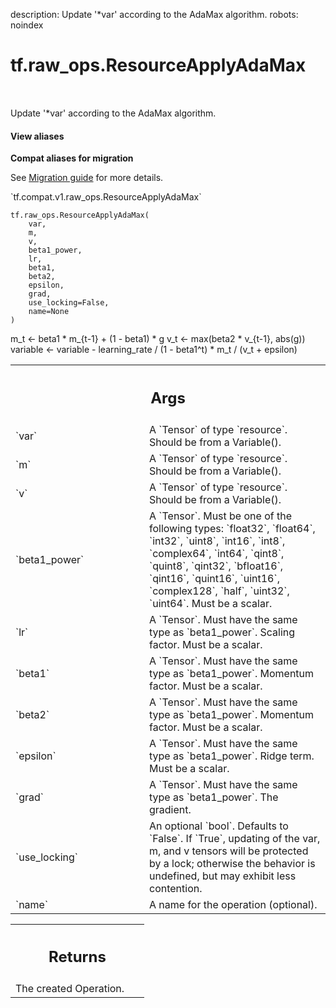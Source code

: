 description: Update '*var' according to the AdaMax algorithm.
robots: noindex

# tf.raw_ops.ResourceApplyAdaMax

<!-- Insert buttons and diff -->

<table class="tfo-notebook-buttons tfo-api nocontent" align="left">

</table>



Update '*var' according to the AdaMax algorithm.


<section class="expandable">
  <h4 class="showalways">View aliases</h4>
  <p>
<b>Compat aliases for migration</b>
<p>See
<a href="https://www.tensorflow.org/guide/migrate">Migration guide</a> for
more details.</p>
<p>`tf.compat.v1.raw_ops.ResourceApplyAdaMax`</p>
</p>
</section>

<pre class="devsite-click-to-copy prettyprint lang-py tfo-signature-link">
<code>tf.raw_ops.ResourceApplyAdaMax(
    var,
    m,
    v,
    beta1_power,
    lr,
    beta1,
    beta2,
    epsilon,
    grad,
    use_locking=False,
    name=None
)
</code></pre>



<!-- Placeholder for "Used in" -->

m_t <- beta1 * m_{t-1} + (1 - beta1) * g
v_t <- max(beta2 * v_{t-1}, abs(g))
variable <- variable - learning_rate / (1 - beta1^t) * m_t / (v_t + epsilon)

<!-- Tabular view -->
 <table class="responsive fixed orange">
<colgroup><col width="214px"><col></colgroup>
<tr><th colspan="2"><h2 class="add-link">Args</h2></th></tr>

<tr>
<td>
`var`<a id="var"></a>
</td>
<td>
A `Tensor` of type `resource`. Should be from a Variable().
</td>
</tr><tr>
<td>
`m`<a id="m"></a>
</td>
<td>
A `Tensor` of type `resource`. Should be from a Variable().
</td>
</tr><tr>
<td>
`v`<a id="v"></a>
</td>
<td>
A `Tensor` of type `resource`. Should be from a Variable().
</td>
</tr><tr>
<td>
`beta1_power`<a id="beta1_power"></a>
</td>
<td>
A `Tensor`. Must be one of the following types: `float32`, `float64`, `int32`, `uint8`, `int16`, `int8`, `complex64`, `int64`, `qint8`, `quint8`, `qint32`, `bfloat16`, `qint16`, `quint16`, `uint16`, `complex128`, `half`, `uint32`, `uint64`.
Must be a scalar.
</td>
</tr><tr>
<td>
`lr`<a id="lr"></a>
</td>
<td>
A `Tensor`. Must have the same type as `beta1_power`.
Scaling factor. Must be a scalar.
</td>
</tr><tr>
<td>
`beta1`<a id="beta1"></a>
</td>
<td>
A `Tensor`. Must have the same type as `beta1_power`.
Momentum factor. Must be a scalar.
</td>
</tr><tr>
<td>
`beta2`<a id="beta2"></a>
</td>
<td>
A `Tensor`. Must have the same type as `beta1_power`.
Momentum factor. Must be a scalar.
</td>
</tr><tr>
<td>
`epsilon`<a id="epsilon"></a>
</td>
<td>
A `Tensor`. Must have the same type as `beta1_power`.
Ridge term. Must be a scalar.
</td>
</tr><tr>
<td>
`grad`<a id="grad"></a>
</td>
<td>
A `Tensor`. Must have the same type as `beta1_power`. The gradient.
</td>
</tr><tr>
<td>
`use_locking`<a id="use_locking"></a>
</td>
<td>
An optional `bool`. Defaults to `False`.
If `True`, updating of the var, m, and v tensors will be protected
by a lock; otherwise the behavior is undefined, but may exhibit less
contention.
</td>
</tr><tr>
<td>
`name`<a id="name"></a>
</td>
<td>
A name for the operation (optional).
</td>
</tr>
</table>



<!-- Tabular view -->
 <table class="responsive fixed orange">
<colgroup><col width="214px"><col></colgroup>
<tr><th colspan="2"><h2 class="add-link">Returns</h2></th></tr>
<tr class="alt">
<td colspan="2">
The created Operation.
</td>
</tr>

</table>

